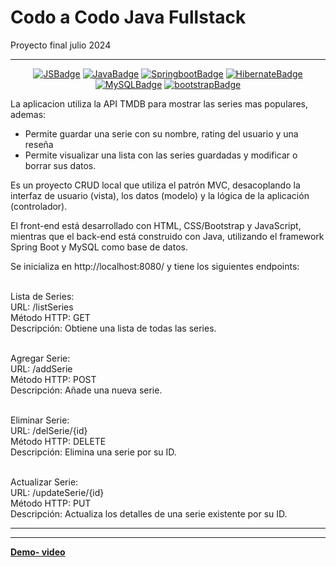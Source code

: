 # Codo a Codo Java Fullstack 

Proyecto final julio 2024

---


 <div align="center">
  
<!-- PROJECT SHIELDS -->
[![JSBadge][JS-shield]][JS-url]
[![JavaBadge][Java-shield]][Java-url]
[![SpringbootBadge][Springboot-shield]][Springboot-url]
[![HibernateBadge][Hibernate-shield]][Hibernate-url]
[![MySQLBadge][MySQL-shield]][MySQL-url]
[![bootstrapBadge][bootstrap-shield]][bootstrap-url]
<!-- PROJECT SHIELDS -->
  
 </div>
 
La aplicacion utiliza la API TMDB para mostrar las series mas populares, ademas:

- Permite guardar una serie con su nombre, rating del usuario y una reseña
- Permite visualizar una lista con las series guardadas y modificar o borrar sus datos.

Es un proyecto CRUD local que utiliza el patrón MVC, desacoplando la interfaz de usuario (vista), los datos (modelo) y la lógica de la aplicación (controlador).

El front-end está desarrollado con HTML, CSS/Bootstrap y JavaScript, mientras que el back-end está construido con Java, utilizando el framework Spring Boot y MySQL como base de datos.

Se inicializa en http://localhost:8080/ y tiene los siguientes endpoints:

<br>Lista de Series:
<br>URL: /listSeries
<br>Método HTTP: GET
<br>Descripción: Obtiene una lista de todas las series.

<br>Agregar Serie:
<br>URL: /addSerie
<br>Método HTTP: POST
<br>Descripción: Añade una nueva serie.


<br>Eliminar Serie:
<br>URL: /delSerie/{id}
<br>Método HTTP: DELETE
<br>Descripción: Elimina una serie por su ID.

<br>Actualizar Serie:
<br>URL: /updateSerie/{id}
<br>Método HTTP: PUT
<br>Descripción: Actualiza los detalles de una serie existente por su ID.


---

---
 [**Demo- video**](https://youtu.be/C88N0Ozy9w0)

<!-- PROJECT SHIELDS VARIABLES-->
[Java-shield]:https://img.shields.io/badge/Back-Java-black?style=flat&labelColor=%23808080k&color=teal
[Java-url]:-
[bootstrap-shield]:https://img.shields.io/badge/CSS-Bootstrap-black?style=flat&labelColor=%23808080k&color=teal
[bootstrap-url]: -
[MySQL-shield]:https://img.shields.io/badge/DB-MySQL-black?style=flat&labelColor=%23808080k&color=teal
[MySQL-url]:-
[JS-shield]:https://img.shields.io/badge/Front-JS-red
[JS-url]:-
[Hibernate-shield]: https://img.shields.io/badge/ORM-Hibernate-black?style=flat&labelColor=%23808080k&color=teal
[Hibernate-url]: -
[Springboot-shield]:https://img.shields.io/badge/Framework-Springboot-black?style=flat&labelColor=%23808080k&color=teal
[Springboot-url]: -
